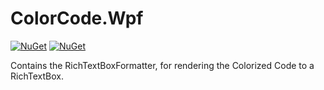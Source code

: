 ﻿# ColorCode.Wpf

[![NuGet](https://img.shields.io/nuget/v/Coltr.ColorCode.Wpf.svg?logo=nuget)](https://www.nuget.org/packages/Coltr.ColorCode.Wpf/)
[![NuGet](https://img.shields.io/nuget/dt/Coltr.ColorCode.Wpf.svg)](https://www.nuget.org/stats/packages/Coltr.ColorCode.Wpf?groupby=Version)

Contains the RichTextBoxFormatter, for rendering the Colorized Code to a RichTextBox.
